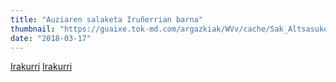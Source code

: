 ```yaml
---
title: "Auziaren salaketa Iruñerrian barna"
thumbnail: "https://guaixe.tok-md.com/argazkiak/WVv/cache/Sak_Altsasukoak_aske_Nafarroako_Bira_Irun%CC%83eko_Gaztelu_plazan_EKINKLIK_ORG_content.jpg"
date: "2018-03-17"
---
```

[Irakurri](https://guaixe.eus/altsasu/1521133632646-auziaren-salaketa-irunerrian-barna)
[Irakurri](https://guaixe.eus/altsasu/1521735192671-nafarroako-birako-azken-etapa-bihar-erriberan)
